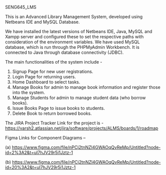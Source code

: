 SENG645_LMS

This is an Advanced Library Management System, developed using Netbeans IDE and MySQL Database.

We have installed the latest versions of Netbeans IDE, Java, MySQL and Xampp server and configured these to set the respective paths with 
consideration of the environment variables.
We have used MySQL database, which is run through the PHPMyAdmin Workbench. It is connected to Java through database connectivity (JDBC).

The main functionalities of the system include - 
1) Signup Page for new user registrations.
2) Login Page for returning users.
3) Home Dashboard to select tasks.
4) Manage Books for admin to manage book information and register those into the system.
5) Manage Students for admin to manage student data (who borrow books).
6) Issue Books Page to issue books to students.
7) Delete Book to return borrowed books.

The JIRA Project Tracker Link for the project is - 
https://varsh2.atlassian.net/jira/software/projects/ALMS/boards/1/roadmap

Figma Links for Component Diagrams – 

(a)	https://www.figma.com/file/nPCj2tnNZl4GWAOqQvReMp/Untitled?node-id=2%3A2&t=uI7hJV29r5i1Jztz-1

(b)	https://www.figma.com/file/nPCj2tnNZl4GWAOqQvReMp/Untitled?node-id=20%3A2&t=uI7hJV29r5i1Jztz-1

